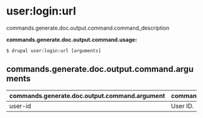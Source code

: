 # user:login:url
commands.generate.doc.output.command.command_description

**commands.generate.doc.output.command.usage:**
```
$ drupal user:login:url [arguments] 
```


## commands.generate.doc.output.command.arguments
commands.generate.doc.output.command.argument | commands.generate.doc.output.command.details
---------|-------------
user-id | User ID.
